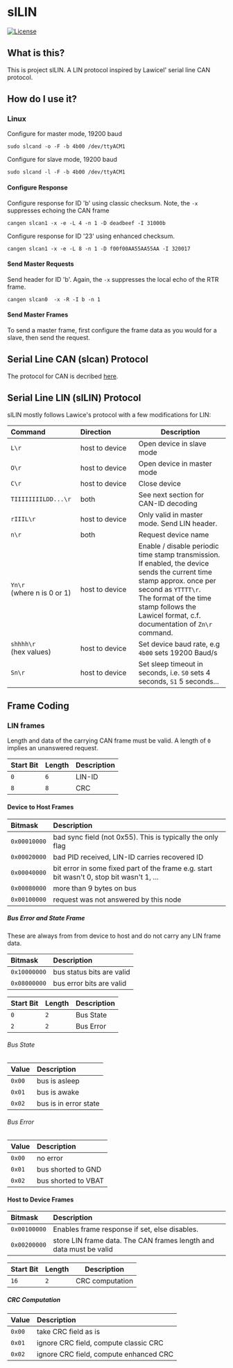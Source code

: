 # slLIN


[![License](https://img.shields.io/badge/license-MIT-brightgreen.svg)](https://opensource.org/licenses/MIT)

## What is this?

This is project slLIN. A LIN protocol inspired by Lawicel' serial line CAN protocol.

## How do I use it?

### Linux

Configure for master mode, 19200 baud

```
sudo slcand -o -F -b 4b00 /dev/ttyACM1
```

Configure for slave mode, 19200 baud

```
sudo slcand -l -F -b 4b00 /dev/ttyACM1
```

#### Configure Response

Configure response for ID 'b' using classic checksum. Note, the `-x` suppresses echoing the CAN frame

```
cangen slcan1 -x -e -L 4 -n 1 -D deadbeef -I 31000b
```

Configure response for ID '23' using enhanced checksum.

```
cangen slcan1 -x -e -L 8 -n 1 -D f00f00AA55AA55AA -I 320017
```


#### Send Master Requests

Send header for ID 'b'. Again, the `-x` suppresses the local echo of the RTR frame.

```
cangen slcan0  -x -R -I b -n 1
```

#### Send Master Frames

To send a master frame, first configure the frame data as you would for a slave, then send the request.

## Serial Line CAN (slcan) Protocol

The protocol for CAN is decribed [here](http://www.can232.com/docs/canusb_manual.pdf).

## Serial Line LIN (slLIN) Protocol

slLIN mostly follows Lawice's protocol with a few modifications for LIN:

| Command&nbsp;&nbsp;&nbsp;&nbsp;&nbsp;&nbsp;&nbsp;&nbsp;&nbsp;&nbsp;&nbsp;&nbsp;&nbsp;&nbsp;&nbsp;                                | Direction&nbsp;&nbsp;&nbsp;&nbsp;&nbsp;&nbsp;&nbsp;&nbsp;&nbsp;&nbsp;&nbsp; |  Description                                   |
|----------------------------------------|----------------|------------------------------------------------|
| `L\r`                                  | host to device | Open device in slave mode |
| `O\r`                                  | host to device | Open device in master mode |
| `C\r`                                  | host to device | Close device |
| `TIIIIIIIILDD...\r`                       | both | See next section for CAN-ID decoding |
| `rIIIL\r`                              | host to device | Only valid in master mode. Send LIN header.    |
| `n\r`                                  | both           | Request device name                            |
| `Yn\r`</br>(where n is 0 or 1)         | host to device | Enable / disable periodic time stamp transmission.</br>If enabled, the device sends the current time stamp approx. once per second as `YTTTT\r`.</br>The format of the time stamp follows the Lawicel format, c.f. documentation of `Zn\r` command. |
| `shhhh\r`</br>(hex values)             | host to device | Set device baud rate, e.g  `4b00` sets 19200 Baud/s |
| `Sn\r`                                 | host to device | Set sleep timeout in seconds, i.e. `S0` sets 4 seconds, `S1` 5 seconds... |


## Frame Coding

### LIN frames

Length and data of the carrying CAN frame must be valid. A length of `0` implies an unanswered request.


| Start Bit | Length | Description |
|:----------|:-------|:------------|
| `0`       | `6`    | LIN-ID |
| `8`       | `8`    | CRC |

#### Device to Host Frames


| Bitmask      | Description |
|:-------------|:------------|
| `0x00010000` | bad sync field (not 0x55). This is typically the only flag |
| `0x00020000` | bad PID received, LIN-ID carries recovered ID |
| `0x00040000` | bit error in some fixed part of the frame e.g. start bit wasn't 0, stop bit wasn't 1, ... |
| `0x00080000` | more than 9 bytes on bus |
| `0x00100000` | request was not answered by this node |


##### Bus Error and State Frame

These are always from from device to host and do not carry any LIN frame data.

| Bitmask      | Description |
|:-------------|:------------|
| `0x10000000` | bus status bits are valid |
| `0x08000000` | bus error bits are valid |


| Start Bit | Length | Description |
|:----------|:-------|:------------|
| `0`       | `2`    | Bus State |
| `2`       | `2`    | Bus Error |

###### Bus State

| Value  | Description |
|:-------|:------------|
| `0x00` | bus is asleep |
| `0x01` | bus is awake |
| `0x02` | bus is in error state |

###### Bus Error

| Value  | Description |
|:-------|:------------|
| `0x00` | no error |
| `0x01` | bus shorted to GND |
| `0x02` | bus shorted to VBAT |


#### Host to Device Frames

| Bitmask      | Description |
|:-------------|:------------|
| `0x00100000` | Enables frame response if set, else disables. |
| `0x00200000` | store LIN frame data. The CAN frames length and data must be valid |


| Start Bit | Length | Description |
|-----------|--------|-------------|
| `16`      | `2`    | CRC computation |

##### CRC Computation

| Value  | Description |
|:-------|:------------|
| `0x00` | take CRC field as is |
| `0x01` | ignore CRC field, compute classic CRC |
| `0x02` | ignore CRC field, compute enhanced CRC |
